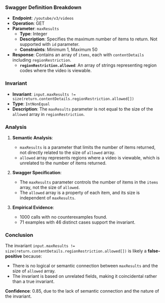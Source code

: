 ### Swagger Definition Breakdown

- **Endpoint**: `/youtube/v3/videos`
- **Operation**: GET
- **Parameter**: `maxResults`
  - **Type**: Integer
  - **Description**: Specifies the maximum number of items to return. Not supported with `id` parameter.
  - **Constraints**: Minimum 1, Maximum 50
- **Response**: Contains an array of `items`, each with `contentDetails` including `regionRestriction`.
  - **`regionRestriction.allowed`**: An array of strings representing region codes where the video is viewable.

### Invariant

- **Invariant**: `input.maxResults != size(return.contentDetails.regionRestriction.allowed[])`
- **Type**: `IntNonEqual`
- **Description**: The `maxResults` parameter is not equal to the size of the `allowed` array in `regionRestriction`.

### Analysis

1. **Semantic Analysis**:
   - `maxResults` is a parameter that limits the number of items returned, not directly related to the size of `allowed` array.
   - `allowed` array represents regions where a video is viewable, which is unrelated to the number of items returned.

2. **Swagger Specification**:
   - The `maxResults` parameter controls the number of items in the `items` array, not the size of `allowed`.
   - The `allowed` array is a property of each item, and its size is independent of `maxResults`.

3. **Empirical Evidence**:
   - 1000 calls with no counterexamples found.
   - 71 examples with 46 distinct cases support the invariant.

### Conclusion

The invariant `input.maxResults != size(return.contentDetails.regionRestriction.allowed[])` is likely a **false-positive** because:
- There is no logical or semantic connection between `maxResults` and the size of `allowed` array.
- The invariant is based on unrelated fields, making it coincidental rather than a true invariant.

**Confidence**: 0.85, due to the lack of semantic connection and the nature of the invariant.
